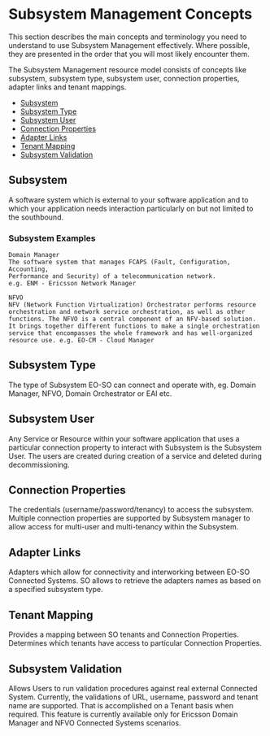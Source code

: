 # Subsystem Management Concepts

This section describes the main concepts and terminology you need to understand
to use Subsystem Management effectively. Where possible, they are presented in
the order that you will most likely encounter them.

The Subsystem Management resource model consists of concepts like subsystem,
subsystem type, subsystem user, connection properties, adapter links and tenant
mappings.

- [Subsystem](#Subsystem)
- [Subsystem Type](#Subsystem-type)
- [Subsystem User](#Subsystem-user)
- [Connection Properties](#connection-properties)
- [Adapter Links](#adapter-links)
- [Tenant Mapping](#tenant-mapping)
- [Subsystem Validation](#subsystem-validation)

## Subsystem

A software system which is external to your software application and to which
your application needs interaction particularly on but not limited to the
southbound.

### Subsystem Examples

    Domain Manager
    The software system that manages FCAPS (Fault, Configuration, Accounting,
    Performance and Security) of a telecommunication network.
    e.g. ENM - Ericsson Network Manager

    NFVO
    NFV (Network Function Virtualization) Orchestrator performs resource
    orchestration and network service orchestration, as well as other
    functions. The NFVO is a central component of an NFV-based solution.
    It brings together different functions to make a single orchestration
    service that encompasses the whole framework and has well-organized
    resource use. e.g. EO-CM - Cloud Manager

## Subsystem Type

The type of Subsystem EO-SO can connect and operate with, eg. Domain
Manager, NFVO, Domain Orchestrator or EAI etc.

## Subsystem User

Any Service or Resource within your software application that uses a
particular connection property to interact with Subsystem is the Subsystem
User. The users are created during creation of a service and deleted
during decommissioning.

## Connection Properties

The credentials (username/password/tenancy) to access the subsystem.
Multiple connection properties are supported by Subsystem manager to allow
access for multi-user and multi-tenancy within the Subsystem.

## Adapter Links

Adapters which allow for connectivity and interworking between EO-SO Connected
Systems. SO allows to retrieve the adapters names as based on a specified
subsystem type.

## Tenant Mapping

Provides a mapping between SO tenants and Connection Properties.
Determines which tenants have access to particular Connection Properties.

## Subsystem Validation

Allows Users to run validation procedures against real external Connected System.
Currently, the validations of URL, username, password and tenant name are supported.
That is accomplished on a Tenant basis when required. This feature is currently available
only for Ericsson Domain Manager and NFVO Connected Systems scenarios.